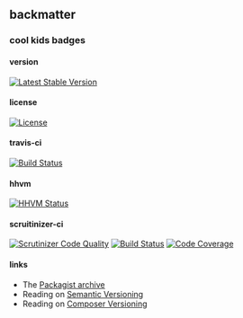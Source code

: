 
## backmatter

### cool kids badges

#### version

[![Latest Stable Version](https://poser.pugx.org/henderjon/chevron-introspector/v/stable.svg)](https://packagist.org/packages/henderjon/chevron-introspector)

#### license

[![License](https://poser.pugx.org/henderjon/chevron-introspector/license.svg)](https://packagist.org/packages/henderjon/chevron-introspector)

#### travis-ci

[![Build Status](https://travis-ci.org/henderjon/chevron.introspector.svg?branch=master)](https://travis-ci.org/henderjon/chevron.introspector)

#### hhvm

[![HHVM Status](http://hhvm.h4cc.de/badge/henderjon/chevron-introspector.png)](http://hhvm.h4cc.de/package/henderjon/chevron-introspector)

#### scruitinizer-ci

[![Scrutinizer Code Quality](https://scrutinizer-ci.com/g/henderjon/chevron.introspector/badges/quality-score.png?b=master)](https://scrutinizer-ci.com/g/henderjon/chevron.introspector/?branch=master)
[![Build Status](https://scrutinizer-ci.com/g/henderjon/chevron.introspector/badges/build.png?b=master)](https://scrutinizer-ci.com/g/henderjon/chevron.introspector/build-status/master)
[![Code Coverage](https://scrutinizer-ci.com/g/henderjon/chevron.introspector/badges/coverage.png?b=master)](https://scrutinizer-ci.com/g/henderjon/chevron.introspector/?branch=master)

#### links

  - The [Packagist archive](https://packagist.org/packages/henderjon/chevron-introspector)
  - Reading on [Semantic Versioning](http://semver.org/)
  - Reading on [Composer Versioning](https://getcomposer.org/doc/01-basic-usage.md#package-versions)
